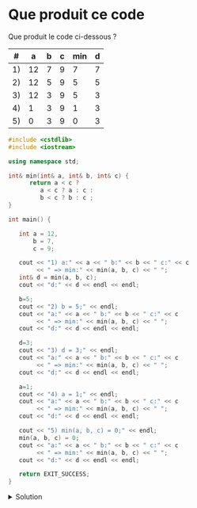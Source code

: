 # Que produit ce code
Que produit le code ci-dessous ?

| # | a  | b | c | min | d |
|---|----|---|---|-----|---|
| 1)| 12 | 7 | 9 | 7   | 7 |
| 2)| 12 | 5 | 9 | 5   | 5 |
| 3)| 12 | 3 | 9 | 5   | 3 |
| 4)| 1  | 3 | 9 | 1   | 3 |
| 5)| 0  | 3 | 9 | 0   | 3 |

~~~cpp
#include <cstdlib>
#include <iostream>

using namespace std;

int& min(int& a, int& b, int& c) {
      return a < c ?
         a < c ? a : c :
         b < c ? b : c ;
}

int main() {

   int a = 12,
       b = 7,
       c = 9;

   cout << "1) a:" << a << " b:" << b << " c:" << c
        << " => min:" << min(a, b, c) << " ";
   int& d = min(a, b, c);
   cout << "d:" << d << endl << endl;

   b=5;
   cout << "2) b = 5;" << endl;
   cout << "a:" << a << " b:" << b << " c:" << c
        << " => min:" << min(a, b, c) << " ";
   cout << "d:" << d << endl << endl;

   d=3;
   cout << "3) d = 3;" << endl;
   cout << "a:" << a << " b:" << b << " c:" << c
        << " => min:" << min(a, b, c) << " ";
   cout << "d:" << d << endl << endl;

   a=1;
   cout << "4) a = 1;" << endl;
   cout << "a:" << a << " b:" << b << " c:" << c
        << " => min:" << min(a, b, c) << " ";
   cout << "d:" << d << endl << endl;

   cout << "5) min(a, b, c) = 0;" << endl;
   min(a, b, c) = 0;
   cout << "a:" << a << " b:" << b << " c:" << c
        << " => min:" << min(a, b, c) << " ";
   cout << "d:" << d << endl << endl;

   return EXIT_SUCCESS;
}

~~~

<details>
<summary>Solution</summary>

| # | a | b | c | min | d |
|---|---|---|---|-----|---|
| 1)| 12| 7 | 9 |  7  | 7 |
| 2)| 12| 5 | 9 |  5  | 5 |
| 3)| 12| 3 | 9 |  3  | 3 |
| 4)|  1| 3 | 9 |  1  | 3 |
| 5)|  0| 3 | 9 |  0  | 3 |

</details>
